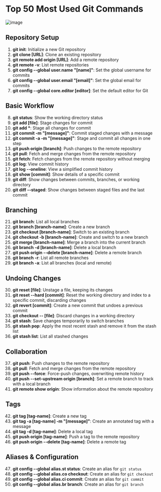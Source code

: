 # Top 50 Most Used Git Commands
![image](https://github.com/user-attachments/assets/3d707073-4acb-4d6d-a519-76af029b6c42)

## Repository Setup
1. **git init**: Initialize a new Git repository
2. **git clone [URL]**: Clone an existing repository
3. **git remote add origin [URL]**: Add a remote repository
4. **git remote -v**: List remote repositories
5. **git config --global user.name "[name]"**: Set the global username for commits
6. **git config --global user.email "[email]"**: Set the global email for commits
7. **git config --global core.editor [editor]**: Set the default editor for Git

## Basic Workflow
8. **git status**: Show the working directory status
9. **git add [file]**: Stage changes for commit
10. **git add \***: Stage all changes for commit
11. **git commit -m "[message]"**: Commit staged changes with a message
12. **git commit -a -m "[message]"**: Stage and commit all changes in one step
13. **git push origin [branch]**: Push changes to the remote repository
14. **git pull**: Fetch and merge changes from the remote repository
15. **git fetch**: Fetch changes from the remote repository without merging
16. **git log**: View commit history
17. **git log --oneline**: View a simplified commit history
18. **git show [commit]**: Show details of a specific commit
19. **git diff**: Show changes between commits, branches, or working directory
20. **git diff --staged**: Show changes between staged files and the last commit

## Branching
21. **git branch**: List all local branches
22. **git branch [branch-name]**: Create a new branch
23. **git checkout [branch-name]**: Switch to an existing branch
24. **git checkout -b [branch-name]**: Create and switch to a new branch
25. **git merge [branch-name]**: Merge a branch into the current branch
26. **git branch -d [branch-name]**: Delete a local branch
27. **git push origin --delete [branch-name]**: Delete a remote branch
28. **git branch -r**: List all remote branches
29. **git branch -a**: List all branches (local and remote)

## Undoing Changes
30. **git reset [file]**: Unstage a file, keeping its changes
31. **git reset --hard [commit]**: Reset the working directory and index to a specific commit, discarding changes
32. **git revert [commit]**: Create a new commit that undoes a previous commit
33. **git checkout -- [file]**: Discard changes in a working directory
34. **git stash**: Save changes temporarily to switch branches
35. **git stash pop**: Apply the most recent stash and remove it from the stash list
36. **git stash list**: List all stashed changes

## Collaboration
37. **git push**: Push changes to the remote repository
38. **git pull**: Fetch and merge changes from the remote repository
39. **git push --force**: Force-push changes, overwriting remote history
40. **git push --set-upstream origin [branch]**: Set a remote branch to track with a local branch
41. **git remote show origin**: Show information about the remote repository

## Tags
42. **git tag [tag-name]**: Create a new tag
43. **git tag -a [tag-name] -m "[message]"**: Create an annotated tag with a message
44. **git tag -d [tag-name]**: Delete a local tag
45. **git push origin [tag-name]**: Push a tag to the remote repository
46. **git push origin --delete [tag-name]**: Delete a remote tag

## Aliases & Configuration
47. **git config --global alias.st status**: Create an alias for `git status`
48. **git config --global alias.co checkout**: Create an alias for `git checkout`
49. **git config --global alias.ci commit**: Create an alias for `git commit`
50. **git config --global alias.br branch**: Create an alias for `git branch`
